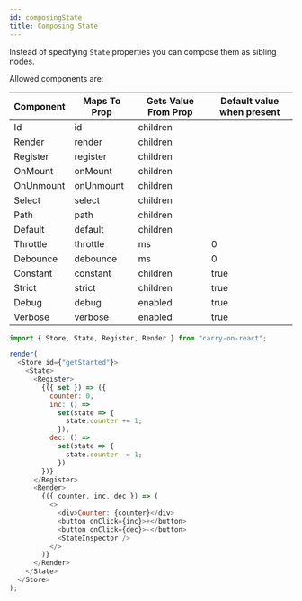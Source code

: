 ```yaml
---
id: composingState
title: Composing State
---
```


Instead of specifying `State` properties you can compose them as sibling nodes.

Allowed components are:

| Component | Maps To Prop | Gets Value From Prop | Default value when present |
| --------- | ------------ | -------------------- | -------------------------- |
| Id        | id           | children             |
| Render    | render       | children             |
| Register  | register     | children             |
| OnMount   | onMount      | children             |
| OnUnmount | onUnmount    | children             |
| Select    | select       | children             |
| Path      | path         | children             |
| Default   | default      | children             |
| Throttle  | throttle     | ms                   | 0                          |
| Debounce  | debounce     | ms                   | 0                          |
| Constant  | constant     | children             | true                       |
| Strict    | strict       | children             | true                       |
| Debug     | debug        | enabled              | true                       |
| Verbose   | verbose      | enabled              | true                       |

```js live noInline
import { Store, State, Register, Render } from "carry-on-react";

render(
  <Store id={"getStarted"}>
    <State>
      <Register>
        {({ set }) => ({
          counter: 0,
          inc: () =>
            set(state => {
              state.counter += 1;
            }),
          dec: () =>
            set(state => {
              state.counter -= 1;
            })
        })}
      </Register>
      <Render>
        {({ counter, inc, dec }) => (
          <>
            <div>Counter: {counter}</div>
            <button onClick={inc}>+</button>
            <button onClick={dec}>-</button>
            <StateInspector />
          </>
        )}
      </Render>
    </State>
  </Store>
);
```
